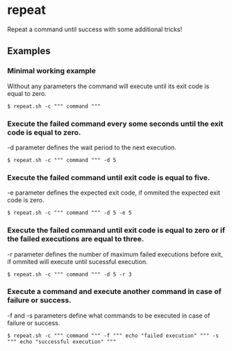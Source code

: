 # repeat
Repeat a command until success with some additional tricks!

## Examples

### Minimal working example

Without any parameters the command will execute until its exit code is equal to zero. 

```
$ repeat.sh -c """ command """
```

### Execute the failed command every some seconds until the exit code is equal to zero.

-d parameter defines the wait period to the next execution.

```
$ repeat.sh -c """ command """ -d 5
```

### Execute the failed command until exit code is equal to five.

-e parameter defines the expected exit code, if ommited the expected exit code is zero.

```
$ repeat.sh -c """ command """ -d 5 -e 5
```

### Execute the failed command until exit code is equal to zero or if the failed executions are equal to three.

-r parameter defines the number of maximum failed executions before exit, if ommited will execute until sucessful execution.

```
$ repeat.sh -c """ command """ -d 5 -r 3
```

### Execute a command and execute another command in case of failure or success.

-f and -s parameters define what commands to be executed in case of failure or success.

```
$ repeat.sh -c """ command """ -f """ echo "failed execution" """ -s """ echo "successful execution" """
```

